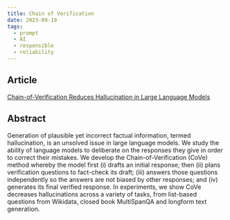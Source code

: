 ```yaml
---
title: Chain of Verification
date: 2023-09-19
tags:
  - prompt
  - AI
  - responsible
  - reliability
---
```


## Article

[Chain-of-Verification Reduces Hallucination in Large Language Models](https://huggingface.co/papers/2309.11495)

## Abstract

Generation of plausible yet incorrect factual information, termed hallucination, is an unsolved issue in large language models. We study the ability of language models to deliberate on the responses they give in order to correct their mistakes. We develop the Chain-of-Verification (CoVe) method whereby the model first (i) drafts an initial response; then (ii) plans verification questions to fact-check its draft; (iii) answers those questions independently so the answers are not biased by other responses; and (iv) generates its final verified response. In experiments, we show CoVe decreases hallucinations across a variety of tasks, from list-based questions from Wikidata, closed book MultiSpanQA and longform text generation.
